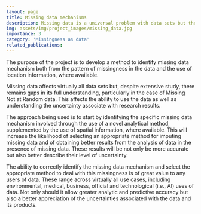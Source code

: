 ```yaml
---
layout: page
title: Missing data mechanisms
description: Missing data is a universal problem with data sets but there are still many aspects that are not fully explored
img: assets/img/project_images/missing_data.jpg
importance: 3
category: 'Missingness as data'
related_publications:
---
```

The purpose of the project is to develop a method to identify missing data mechanism both from the pattern of missingness in the data and the use of location information, where available.  

Missing data affects virtually all data sets but, despite extensive study, there remains gaps in its full understanding, particularly in the case of Missing Not at Random data.  This affects the ability to use the data as well as understanding the uncertainty associate with research results.  

The approach being used is to start by identifying the specific missing data mechanism involved through the use of a novel analytical method, supplemented by the use of spatial information, where available.  This will increase the likelihood of selecting an appropriate method for imputing missing data and of obtaining better results from the analysis of data in the presence of missing data.  These results will be not only be more accurate but also better describe their level of uncertainty.

The ability to correctly identify the missing data mechanism and select the appropriate method to deal with this missingness is of great value to any users of data.  These range across virtually all use cases, including environmental, medical, business, official and technological (i.e., AI) uses of data. Not only should it allow greater analytic and predictive accuracy but also a better appreciation of the uncertainties associated with the data and its products. 
